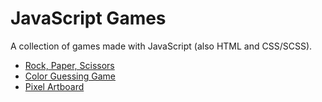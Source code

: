 # JavaScript Games

A collection of games made with JavaScript (also HTML and CSS/SCSS).

* [Rock, Paper, Scissors]()
* [Color Guessing Game]()
* [Pixel Artboard]()
